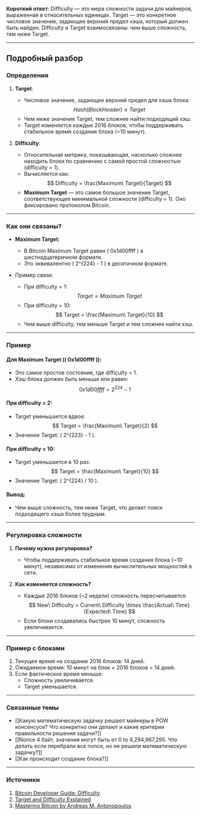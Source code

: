 
**Короткий ответ**: Difficulty — это мера сложности задачи для майнеров, выраженная в относительных единицах. Target — это конкретное числовое значение, задающее верхний предел хэша, который должен быть найден. Difficulty и Target взаимосвязаны: чем выше сложность, тем ниже Target.

---

## Подробный разбор

### Определения

1. **Target**:
   - Числовое значение, задающее верхний предел для хэша блока:
     $$
     Hash(BlockHeader) \leq Target
     $$
   - Чем ниже значение Target, тем сложнее найти подходящий хэш.
   - Target изменяется каждые 2016 блоков, чтобы поддерживать стабильное время создания блока (~10 минут).

2. **Difficulty**:
   - Относительная метрика, показывающая, насколько сложнее находить блоки по сравнению с самой простой сложностью (difficulty = 1).
   - Вычисляется как:
     $$
     Difficulty = \frac{Maximum\ Target}{Target}
     $$
   - **Maximum Target** — это самое большое значение Target, соответствующее минимальной сложности (difficulty = 1). Оно фиксировано протоколом Bitcoin.

---

### Как они связаны?

- **Maximum Target**:
  - В Bitcoin Maximum Target равен \( 0x1d00ffff \) в шестнадцатеричном формате.
  - Это эквивалентно \( 2^{224} - 1 \) в десятичном формате.
  
- Пример связи:
  - При difficulty = 1:
    $$
    Target = Maximum\ Target
    $$
  - При difficulty = 10:
    $$
    Target = \frac{Maximum\ Target}{10}
    $$
  - Чем выше difficulty, тем меньше Target и тем сложнее найти хэш.

---

### Пример

#### Для Maximum Target (\( 0x1d00ffff \)):
- Это самое простое состояние, где difficulty = 1.
- Хэш блока должен быть меньше или равен:
  $$
  0x1d00ffff = 2^{224} - 1
  $$

#### При difficulty = 2:
- Target уменьшается вдвое:
  $$
  Target = \frac{Maximum\ Target}{2}
  $$
- Значение Target: \( 2^{223} - 1 \).

#### При difficulty = 10:
- Target уменьшается в 10 раз:
  $$
  Target = \frac{Maximum\ Target}{10}
  $$
- Значение Target: \( 2^{224} / 10 \).

#### Вывод:
- Чем выше сложность, тем ниже Target, что делает поиск подходящего хэша более трудным.

---

### Регулировка сложности

1. **Почему нужна регулировка?**
   - Чтобы поддерживать стабильное время создания блока (~10 минут), независимо от изменения вычислительных мощностей в сети.

2. **Как изменяется сложность?**
   - Каждые 2016 блоков (~2 недели) сложность пересчитывается:
     $$
     New\ Difficulty = Current\ Difficulty \times \frac{Actual\ Time}{Expected\ Time}
     $$
   - Если блоки создавались быстрее 10 минут, сложность увеличивается.

---

### Пример с блоками

1. Текущее время на создание 2016 блоков: 14 дней.
2. Ожидаемое время: 10 минут на блок × 2016 блоков = 14 дней.
3. Если фактическое время меньше:
   - Сложность увеличивается.
   - Target уменьшается.

---

### Связанные темы
- [[Какую математическую задачку решают майнеры в POW консенсусе? Что конкретно они делают и какие критерии правильности решения задачи?]]
- [[Nonce 4 байт, значения могут быть от 0 to 4,294,967,295. Что делать если перебрали все nonce, но не решили математическую задачку?]]
- [[Как происходит создание блока?]]

---

### Источники
1. [Bitcoin Developer Guide: Difficulty](https://bitcoin.org/en/developer-guide#difficulty)
2. [Target and Difficulty Explained](https://en.bitcoin.it/wiki/Difficulty)
3. [Mastering Bitcoin by Andreas M. Antonopoulos](https://github.com/bitcoinbook/bitcoinbook)